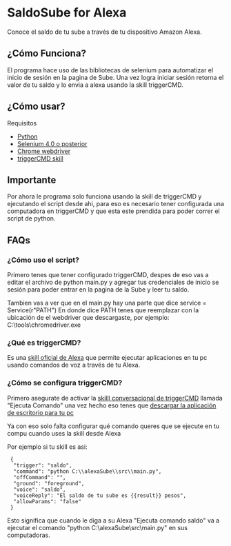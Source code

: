 # SaldoSube for Alexa
 Conoce el saldo de tu sube a través de tu dispositivo Amazon Alexa.

## ¿Cómo Funciona?
El programa hace uso de las bibliotecas de selenium para automatizar el inicio de sesión en la pagina de Sube.
Una vez logra iniciar sesión retorna el valor de tu saldo y lo envia a alexa usando la skill triggerCMD.

## ¿Cómo usar?
Requisitos
- [Python](https://www.python.org/downloads/)
- [Selenium 4.0 o posterior](https://www.selenium.dev/documentation/webdriver/getting_started/install_library/)
- [Chrome webdriver](https://developer.chrome.com/docs/chromedriver/downloads?hl=es-419)
- [triggerCMD skill](https://www.triggercmd.com)

## Importante
Por ahora le programa solo funciona usando la skill de triggerCMD y ejecutando el script desde ahi, para eso es necesario tener configurada una computadora en triggerCMD y que esta este prendida para poder correr el script de python.

## FAQs
### ¿Cómo uso el script?
Primero tenes que tener configurado triggerCMD, despes de eso vas a editar el archivo de python main.py y agregar tus credenciales de inicio se sesión para poder entrar en la pagina de la Sube y leer tu saldo.

Tambien vas a ver que en el main.py hay una parte que dice service = Service(r"PATH")
En donde dice PATH tenes que reemplazar con la ubicación de el webdriver que descargaste, por ejemplo: C:\\tools\\chromedriver.exe


### ¿Qué es triggerCMD?
Es una [skill oficial de Alexa](https://www.amazon.com/gp/product/B074TV61DK) que permite ejecutar aplicaciones en tu pc usando comandos de voz a través de tu Alexa.

### ¿Cómo se configura triggerCMD?
Primero asegurate de activar la [skilll conversacional de triggerCMD](https://www.amazon.com/gp/product/B074TV61DK) llamada "Ejecuta Comando" una vez hecho eso tenes que [descargar la aplicación de escritorio para tu pc](https://triggercmd.com/es/)

Ya con eso solo falta configurar qué comando queres que se ejecute en tu compu cuando uses la skill desde Alexa

Por ejemplo si tu skill es asi:
```
 {
  "trigger": "saldo",
  "command": "python C:\\alexaSube\\src\\main.py",
  "offCommand": "",
  "ground": "foreground",
  "voice": "saldo",
  "voiceReply": "El saldo de tu sube es {{result}} pesos",
  "allowParams": "false"
 }
```

Esto significa que cuando le diga a su Alexa "Ejecuta comando saldo" va a ejecutar el comando "python C:\\alexaSube\\src\\main.py" en sus computadoras.